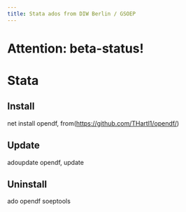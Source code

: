 ```yaml
---
title: Stata ados from DIW Berlin / GSOEP
---
```


# Attention: beta-status!

# Stata

## Install
net install opendf, from(https://github.com/THartl1/opendf/)

## Update
adoupdate opendf, update

## Uninstall
ado opendf soeptools
